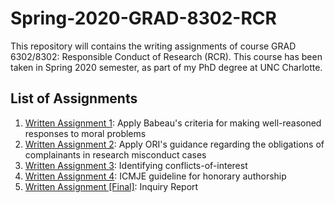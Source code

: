 # Spring-2020-GRAD-8302-RCR
This repository will contains the writing assignments of course GRAD 6302/8302: Responsible Conduct of Research (RCR). This course has been taken in Spring 2020 semester, as part of my PhD degree at UNC Charlotte.

## List of Assignments
1. [Written Assignment 1](https://github.com/biqar/Spring-2020-GRAD-8302-RCR/blob/master/written_assignment_1.md): Apply Babeau's criteria for making well-reasoned responses to moral problems
2. [Written Assignment 2](https://github.com/biqar/Spring-2020-GRAD-8302-RCR/blob/master/written_assignment_2.md): Apply ORI's guidance regarding the obligations of complainants in research misconduct cases
3. [Written Assignment 3](https://github.com/biqar/Spring-2020-GRAD-8302-RCR/blob/master/written_assignment_3.md): Identifying conflicts-of-interest
4. [Written Assignment 4](https://github.com/biqar/Spring-2020-GRAD-8302-RCR/blob/master/written_assignment_4.md): ICMJE guideline for honorary authorship
4. [Written Assignment [Final]](https://github.com/biqar/Spring-2020-GRAD-8302-RCR/blob/master/written_assignment_final.md): Inquiry Report
